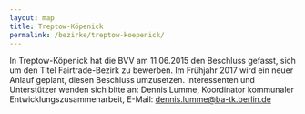 ```yaml
---
layout: map
title: Treptow-Köpenick
permalink: /bezirke/treptow-koepenick/
---
```



In Treptow-Köpenick hat die BVV am 11.06.2015 den Beschluss gefasst, sich um den Titel Fairtrade-Bezirk zu bewerben. Im Frühjahr 2017 wird ein neuer Anlauf geplant, diesen Beschluss umzusetzen. Interessenten und Unterstützer wenden sich bitte an: Dennis Lumme, Koordinator kommunaler Entwicklungszusammenarbeit, E-Mail: dennis.lumme@ba-tk.berlin.de 
